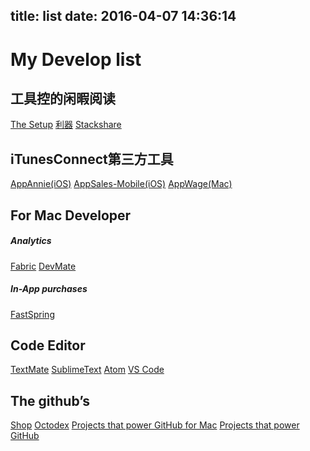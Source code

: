 title: list
date: 2016-04-07 14:36:14
---
# My Develop list
## 工具控的闲暇阅读
[The Setup](https://usesthis.com/)
[利器](http://liqi.io)
[Stackshare](http://stackshare.io/)  


## iTunesConnect第三方工具  
[AppAnnie(iOS)](http://appannie.com)
[AppSales-Mobile(iOS)](https://github.com/nicolasgomollon/AppSales-Mobile)
[AppWage(Mac)](https://github.com/hankinsoft/AppWage)

## For Mac Developer
##### Analytics
[Fabric](http://fabric.com)
[DevMate](http://devmate.com)

##### In-App purchases
[FastSpring](http://www.fastspring.com/)

## Code Editor

[TextMate](https://github.com/textmate/textmate)
[SublimeText](http://www.sublimetext.com/3)
[Atom](https://atom.io)
[VS Code](https://code.visualstudio.com/)

## The github’s
[Shop](https://github.myshopify.com/)
[Octodex](https://octodex.github.com/)
[Projects that power GitHub for Mac](https://github.com/showcases/projects-that-power-github-for-mac)
[Projects that power GitHub](https://github.com/showcases/projects-that-power-github)
